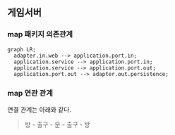 ## 게임서버

### map 패키지 의존관계

```mermaid
graph LR;
  adapter.in.web --> application.port.in;
  application.service --> application.port.in;
  application.service --> application.port.out;
  application.port.out --> adapter.out.persistence;
```

### map 연관 관계

연결 관계는 아래와 같다.  
> 방 - 출구 - 문 - 출구 - 방  
